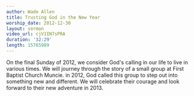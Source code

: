 ```yaml
--- 
author: Wade Allen 
title: Trusting God in the New Year 
worship_date: 2012-12-30 
layout: sermon
video_url: cjV1IN7sPRA
duration: '32:29'
length: 15765989
---
```


On the final Sunday of 2012, we consider God's calling in our life to live in various times. We will journey through the story of a small group at First Baptist Church Muncie. in 2012, God called this group to step out into something new and different. We will celebrate their courage and look forward to their new adventure in 2013.